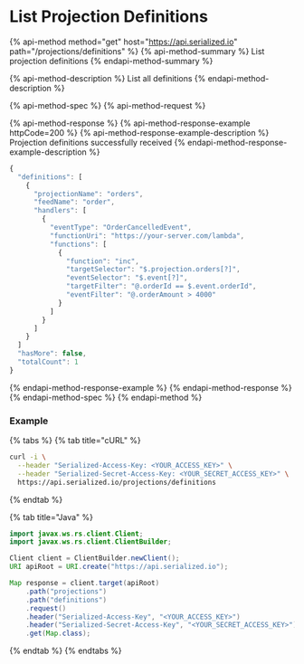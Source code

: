 # List Projection Definitions

{% api-method method="get" host="https://api.serialized.io" path="/projections/definitions" %}
{% api-method-summary %}
List projection definitions
{% endapi-method-summary %}

{% api-method-description %}
List all definitions
{% endapi-method-description %}

{% api-method-spec %}
{% api-method-request %}

{% api-method-response %}
{% api-method-response-example httpCode=200 %}
{% api-method-response-example-description %}
Projection definitions successfully received
{% endapi-method-response-example-description %}

```javascript
{
  "definitions": [
    {
      "projectionName": "orders",
      "feedName": "order",
      "handlers": [
        {
          "eventType": "OrderCancelledEvent",
          "functionUri": "https://your-server.com/lambda",
          "functions": [
            {
              "function": "inc",
              "targetSelector": "$.projection.orders[?]",
              "eventSelector": "$.event[?]",
              "targetFilter": "@.orderId == $.event.orderId",
              "eventFilter": "@.orderAmount > 4000"
            }
          ]
        }
      ]
    }
  ]
  "hasMore": false,
  "totalCount": 1
}
```
{% endapi-method-response-example %}
{% endapi-method-response %}
{% endapi-method-spec %}
{% endapi-method %}

### Example

{% tabs %}
{% tab title="cURL" %}
```bash
curl -i \
  --header "Serialized-Access-Key: <YOUR_ACCESS_KEY>" \
  --header "Serialized-Secret-Access-Key: <YOUR_SECRET_ACCESS_KEY>" \
  https://api.serialized.io/projections/definitions
```
{% endtab %}

{% tab title="Java" %}
```java
import javax.ws.rs.client.Client;
import javax.ws.rs.client.ClientBuilder;

Client client = ClientBuilder.newClient();
URI apiRoot = URI.create("https://api.serialized.io");

Map response = client.target(apiRoot)
    .path("projections")
    .path("definitions")
    .request()
    .header("Serialized-Access-Key", "<YOUR_ACCESS_KEY>")
    .header("Serialized-Secret-Access-Key", "<YOUR_SECRET_ACCESS_KEY>")
    .get(Map.class);
```
{% endtab %}
{% endtabs %}

